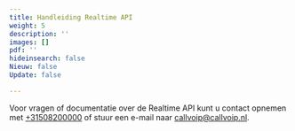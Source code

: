 ```yaml
---
title: Handleiding Realtime API
weight: 5
description: ''
images: []
pdf: ''
hideinsearch: false
Nieuw: false
Update: false

---
```

Voor vragen of documentatie over de Realtime API kunt u contact opnemen met [+31508200000](+31508200000) of stuur een e-mail naar [callvoip@callvoip.nl](mailto:callvoip@callvoip.nl).
